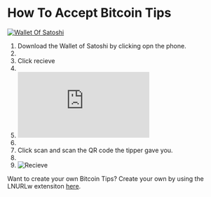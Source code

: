 
# How To Accept Bitcoin Tips

[![Wallet Of Satoshi](https://www.walletofsatoshi.com/assets/images/hero_iphone_5_wos.png "Wallet Of Satoshi")](https://www.walletofsatoshi.com/ "Wallet Of Satoshi")


1. Download the Wallet of Satoshi by clicking opn the phone.
2. <br>
3. Click recieve
4. <br>
5. ![Recieve](https://brutusbond.nohost.me/piwigo/i.php?/upload/2022/06/08/20220608195938-244573ca-la.jpg)
6. <br>
7. Click scan and scan the QR code the tipper gave you.
8. <br>
9. ![Recieve]([https://brutusbond.nohost.me/piwigo/i.php?/upload/2022/06/08/20220608195938-244573ca-la.jpg](https://brutusbond.nohost.me/piwigo/_data/i/upload/2022/06/08/20220608200348-b638bb9b-me.jpg))




Want to create your own Bitcoin Tips? Create your own by using the LNURLw extensiton [here](https://legend.lnbits.com/).
